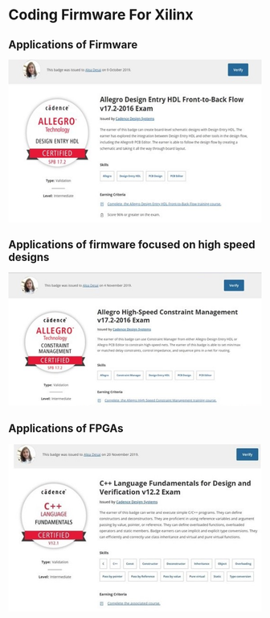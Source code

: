 # Coding Firmware For Xilinx


## Applications of Firmware
![image](AllegroSchematicHDL_Certificate.jpg)

## Applications of firmware focused on high speed designs
![image](AllegroHighSpeedConstraintManager.jpg)

## Applications of FPGAs
![image](CplusplusDVCertificate.jpg)
